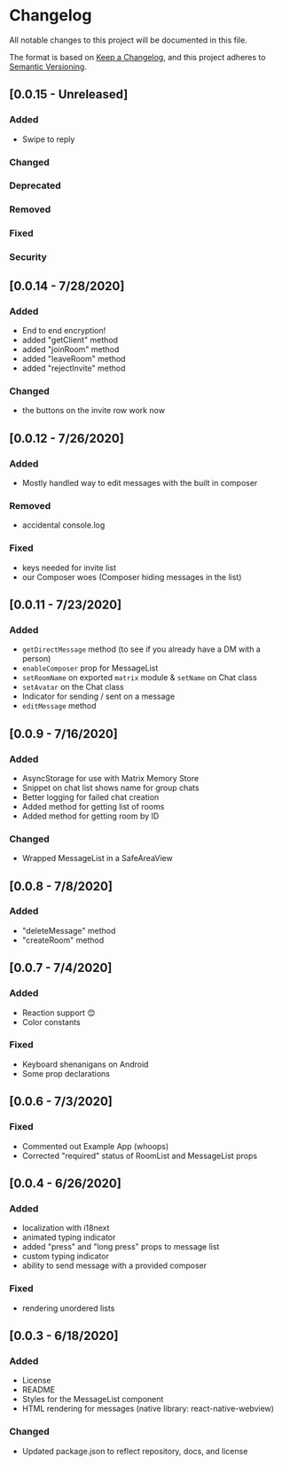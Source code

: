 # Changelog

All notable changes to this project will be documented in this file.

The format is based on [Keep a Changelog](https://keepachangelog.com/en/1.0.0/),
and this project adheres to [Semantic Versioning](https://semver.org/spec/v2.0.0.html).

## [0.0.15 - Unreleased]

### Added

- Swipe to reply

### Changed

### Deprecated

### Removed

### Fixed

### Security

## [0.0.14 - 7/28/2020]

### Added

- End to end encryption!
- added "getClient" method
- added "joinRoom" method
- added "leaveRoom" method
- added "rejectInvite" method

### Changed

- the buttons on the invite row work now

## [0.0.12 - 7/26/2020]

### Added

- Mostly handled way to edit messages with the built in composer

### Removed

- accidental console.log

### Fixed

- keys needed for invite list
- our Composer woes (Composer hiding messages in the list)

## [0.0.11 - 7/23/2020]

### Added

- `getDirectMessage` method (to see if you already have a DM with a person)
- `enableComposer` prop for MessageList
- `setRoomName` on exported `matrix` module & `setName` on Chat class
- `setAvatar` on the Chat class
- Indicator for sending / sent on a message
- `editMessage` method

## [0.0.9 - 7/16/2020]

### Added

- AsyncStorage for use with Matrix Memory Store
- Snippet on chat list shows name for group chats
- Better logging for failed chat creation
- Added method for getting list of rooms
- Added method for getting room by ID

### Changed

- Wrapped MessageList in a SafeAreaView

## [0.0.8 - 7/8/2020]

### Added

- "deleteMessage" method
- "createRoom" method

## [0.0.7 - 7/4/2020]

### Added

- Reaction support 😊
- Color constants

### Fixed

- Keyboard shenanigans on Android
- Some prop declarations

## [0.0.6 - 7/3/2020]

### Fixed

- Commented out Example App (whoops)
- Corrected "required" status of RoomList and MessageList props

## [0.0.4 - 6/26/2020]

### Added

- localization with i18next
- animated typing indicator
- added "press" and "long press" props to message list
- custom typing indicator
- ability to send message with a provided composer

### Fixed

- rendering unordered lists

## [0.0.3 - 6/18/2020]

### Added

- License
- README
- Styles for the MessageList component
- HTML rendering for messages (native library: react-native-webview)

### Changed

- Updated package.json to reflect repository, docs, and license
